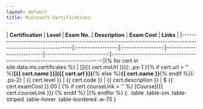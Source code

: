 ```yaml
---
layout: default
title: Microsoft Certifications
---
```

| **Certification**                                                                                             | **Level**         | **Exam No.**      | **Description**           | **Exam Cost**             |  **Links**                                                                |
|---------------------------------------------------------------------------------------------------------------|:-----------------:|:-----------------:|---------------------------|--------------------------:|:-------------------------------------------------------------------------:|{% for cert in site.data.ms.certificates %}
| [<i class="bi bi-microsoft"></i>]({{ cert.msUrl }}){: .ps-1 }{% if cert.url > '' %}**[{{ cert.name }}]({{ cert.url }})**{% else %}**{{ cert.name }}**{% endif %}{: .ps-2} | {{ cert.level }}  | {{ cert.code }}   | {{ cert.description }}    | $ {{ cert.examCost }}.00  | {% if cert.courseLink > '' %} [Course]({{ cert.courseLink }}) {% endif %} |{% endfor %}
{: .table .table-sm .table-striped .table-hover .table-bordered .w-75 }
